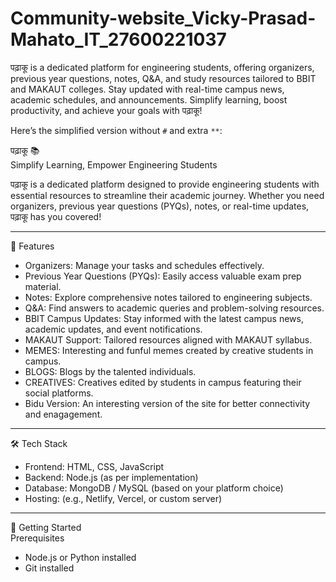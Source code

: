 # Community-website_Vicky-Prasad-Mahato_IT_27600221037
पढ़ाकू is a dedicated platform for engineering students, offering organizers, previous year questions, notes, Q&amp;A, and study resources tailored to BBIT and MAKAUT colleges. Stay updated with real-time campus news, academic schedules, and announcements. Simplify learning, boost productivity, and achieve your goals with पढ़ाकू!


Here’s the simplified version without `#` and extra `**`:  

पढ़ाकू 📚  
Simplify Learning, Empower Engineering Students  

पढ़ाकू is a dedicated platform designed to provide engineering students with essential resources to streamline their academic journey. Whether you need organizers, previous year questions (PYQs), notes, or real-time updates, पढ़ाकू has you covered!  

---  

🌟 Features  
- Organizers: Manage your tasks and schedules effectively.  
- Previous Year Questions (PYQs): Easily access valuable exam prep material.  
- Notes: Explore comprehensive notes tailored to engineering subjects.  
- Q&A: Find answers to academic queries and problem-solving resources.  
- BBIT Campus Updates: Stay informed with the latest campus news, academic updates, and event notifications.  
- MAKAUT Support: Tailored resources aligned with MAKAUT syllabus.
- MEMES: Interesting and funful memes created by creative students in campus.
- BLOGS: Blogs by the talented individuals.
- CREATIVES: Creatives edited by students in campus featuring their social platforms.
- Bidu Version: An interesting version of the site for better connectivity and enagagement.

---  

🛠️ Tech Stack  
- Frontend: HTML, CSS, JavaScript  
- Backend: Node.js (as per implementation)  
- Database: MongoDB / MySQL (based on your platform choice)  
- Hosting: (e.g., Netlify, Vercel, or custom server)  

---  

🚀 Getting Started  
Prerequisites  
- Node.js or Python installed  
- Git installed  
